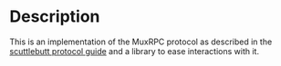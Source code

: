 # Description
This is an implementation of the MuxRPC protocol as described in the
[scuttlebutt protocol guide](https://ssbc.github.io/scuttlebutt-protocol-guide/#rpc-protocol)
and a library to ease interactions with it.
